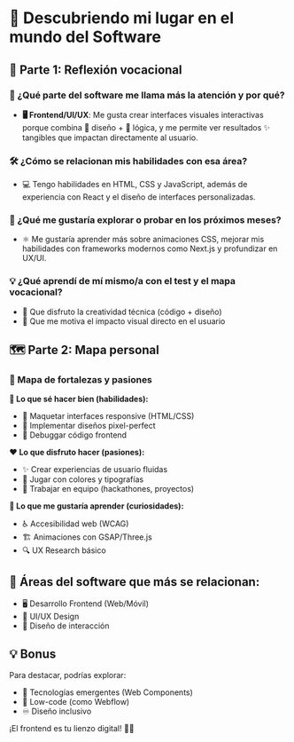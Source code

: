 # 💫 Descubriendo mi lugar en el mundo del Software

## 🌟 Parte 1: Reflexión vocacional

### 🎯 ¿Qué parte del software me llama más la atención y por qué?
- **🖥️ Frontend/UI/UX**: Me gusta crear interfaces visuales interactivas porque combina 🎨 diseño + 🧠 lógica, y me permite ver resultados ✨ tangibles que impactan directamente al usuario.

### 🛠️ ¿Cómo se relacionan mis habilidades con esa área?
- 💻 Tengo habilidades en HTML, CSS y JavaScript, además de experiencia con React y el diseño de interfaces personalizadas.

### 🚀 ¿Qué me gustaría explorar o probar en los próximos meses?
- ⚛️ Me gustaría aprender más sobre animaciones CSS, mejorar mis habilidades con frameworks modernos como Next.js y profundizar en UX/UI.

### 💡 ¿Qué aprendí de mí mismo/a con el test y el mapa vocacional?
- 🤹 Que disfruto la creatividad técnica (código + diseño)
- 🎨 Que me motiva el impacto visual directo en el usuario

## 🗺️ Parte 2: Mapa personal

### 💪 Mapa de fortalezas y pasiones

**🔧 Lo que sé hacer bien (habilidades):**
- 📱 Maquetar interfaces responsive (HTML/CSS)
- 🎯 Implementar diseños pixel-perfect
- 🐞 Debuggar código frontend

**❤️ Lo que disfruto hacer (pasiones):**
- ✨ Crear experiencias de usuario fluidas
- 🎨 Jugar con colores y tipografías
- 👥 Trabajar en equipo (hackathones, proyectos)

**🌱 Lo que me gustaría aprender (curiosidades):**
- ♿ Accesibilidad web (WCAG)
- 🏗️ Animaciones con GSAP/Three.js
- 🔍 UX Research básico

## 🌟 Áreas del software que más se relacionan:
- 🖥️ Desarrollo Frontend (Web/Móvil)
- 🎨 UI/UX Design
- 💫 Diseño de interacción

## 💡 Bonus
Para destacar, podrías explorar:
- 🤖 Tecnologías emergentes (Web Components)
- 🧩 Low-code (como Webflow)
- ♾️ Diseño inclusivo

¡El frontend es tu lienzo digital! 🎨🚀
